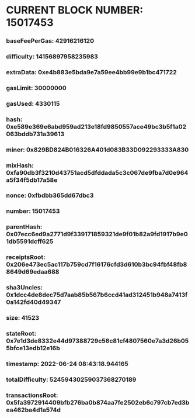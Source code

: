 # CURRENT BLOCK NUMBER: 15017453

### baseFeePerGas: 42916216120
### difficulty: 14156897958235983
### extraData: 0xe4b883e5bda9e7a59ee4bb99e9b1bc471722
### gasLimit: 30000000
### gasUsed: 4330115
### hash: 0xe589e369e6abd959ad213e18fd9850557ace49bc3b5f1a02063bddb731a39613
### miner: 0x829BD824B016326A401d083B33D092293333A830
### mixHash: 0xfa90db3f3210d43751acd5dfddada5c3c067de9fba7d0e964a5f34f5db17a58e
### nonce: 0xfbdbb365dd67dbc3
### number: 15017453
### parentHash: 0x07ecc6ed9a2771d9f339171859321de9f01b82a9fd1917b9e01db5591dcff625
### receiptsRoot: 0x206e473ec5ac117b759cd7f16176cfd3d610b3bc94fbf48fb88649d69edaa688
### sha3Uncles: 0x1dcc4de8dec75d7aab85b567b6ccd41ad312451b948a7413f0a142fd40d49347
### size: 41523
### stateRoot: 0x7e1d3de8332e44d97388729c56c81cf4807560e7a3d26b055bfce13edb12e16b
### timestamp: 2022-06-24 08:43:18.944165
### totalDifficulty: 52459430259037368270189
### transactionsRoot: 0x5fa3972914409bfb276ba0b874aa7fe2502eb6c797cb7ed3bea462ba4d1a574d
